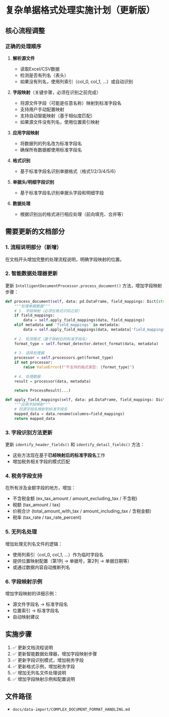 # 复杂单据格式处理实施计划（更新版）

## 核心流程调整

### 正确的处理顺序

1. **解析源文件**
   - 读取Excel/CSV数据
   - 检测是否有列名（表头）
   - 如果没有列名，使用列索引（col_0, col_1, ...）或自动识别

2. **字段映射**（关键步骤，必须在识别之前完成）
   - 将源文件字段（可能是任意名称）映射到标准字段名
   - 支持用户手动配置映射
   - 支持自动智能映射（基于相似度匹配）
   - 如果源文件没有列名，使用位置索引映射

3. **应用字段映射**
   - 将数据列的列名改为标准字段名
   - 确保所有数据都使用标准字段名

4. **格式识别**
   - 基于标准字段名识别单据格式（格式1/2/3/4/5/6）

5. **单据头/明细字段识别**
   - 基于标准字段名识别单据头字段和明细字段

6. **数据处理**
   - 根据识别出的格式进行相应处理（前向填充、合并等）

## 需要更新的文档部分

### 1. 流程说明部分（新增）

在文档开头增加完整的处理流程说明，明确字段映射的位置。

### 2. 智能数据处理器更新

更新 `IntelligentDocumentProcessor.process_document()` 方法，增加字段映射步骤：

```python
def process_document(self, data: pd.DataFrame, field_mappings: Dict[str, str] = None, metadata: dict = None) -> ProcessResult:
    """处理单据数据"""
    # 1. 字段映射（必须在格式识别之前）
    if field_mappings:
        data = self.apply_field_mappings(data, field_mappings)
    elif metadata and 'field_mappings' in metadata:
        data = self.apply_field_mappings(data, metadata['field_mappings'])
    
    # 2. 检测格式（基于映射后的标准字段名）
    format_type = self.format_detector.detect_format(data, metadata)
    
    # 3. 选择处理器
    processor = self.processors.get(format_type)
    if not processor:
        raise ValueError(f"不支持的格式类型: {format_type}")
    
    # 4. 处理数据
    result = processor(data, metadata)
    
    return ProcessResult(...)

def apply_field_mappings(self, data: pd.DataFrame, field_mappings: Dict[str, str]) -> pd.DataFrame:
    """应用字段映射"""
    # 将源字段名映射到标准字段名
    mapped_data = data.rename(columns=field_mappings)
    return mapped_data
```

### 3. 字段识别方法更新

更新 `identify_header_fields()` 和 `identify_detail_fields()` 方法：
- 这些方法现在基于**已经映射后的标准字段名**工作
- 增加税务相关字段的模式匹配

### 4. 税务字段支持

在所有涉及金额字段的地方，增加：
- 不含税金额 (ex_tax_amount / amount_excluding_tax / 不含税)
- 税额 (tax_amount / tax)
- 价税合计 (total_amount_with_tax / amount_including_tax / 含税金额)
- 税率 (tax_rate / tax_rate_percent)

### 5. 无列名处理

增加处理无列名文件的逻辑：
- 使用列索引（col_0, col_1, ...）作为临时字段名
- 提供位置映射配置（第1列 → 单据号，第2列 → 单据日期等）
- 或通过数据内容自动推断列名

### 6. 字段映射示例

增加字段映射的详细示例：
- 源文件字段名 → 标准字段名
- 位置索引 → 标准字段名
- 自动映射建议

## 实施步骤

1. ✅ 更新文档流程说明
2. ✅ 更新智能数据处理器，增加字段映射步骤
3. ✅ 更新字段识别模式，增加税务字段
4. ✅ 更新格式示例，增加税务字段
5. ✅ 增加无列名文件处理说明
6. ✅ 增加字段映射示例和配置说明

## 文件路径

- `docs/data-import/COMPLEX_DOCUMENT_FORMAT_HANDLING.md`


